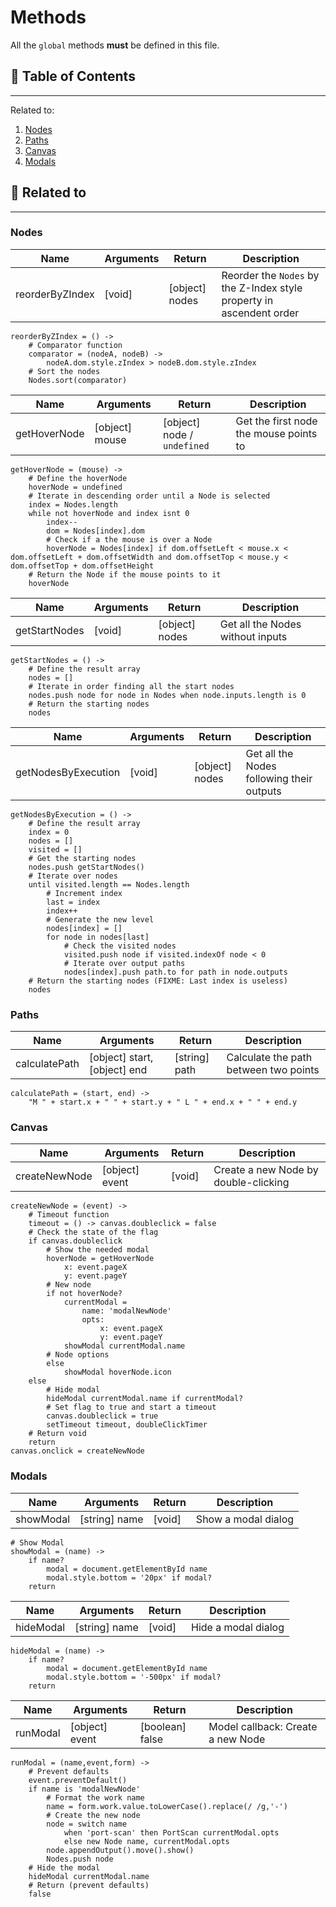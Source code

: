 # Methods

All the `global` methods **must** be defined in this file.

## 📜 Table of Contents
---
Related to:
1. [Nodes](#Nodes)
2. [Paths](#Paths)
3. [Canvas](#Canvas)
4. [Modals](#Modals)

## 🧵 Related to
---

### Nodes

| Name | Arguments | Return | Description |
| --- | --- | --- | --- |
| reorderByZIndex | [void] | [object] nodes | Reorder the `Nodes` by the Z-Index style property in ascendent order |

    reorderByZIndex = () ->
        # Comparator function
        comparator = (nodeA, nodeB) ->
            nodeA.dom.style.zIndex > nodeB.dom.style.zIndex
        # Sort the nodes
        Nodes.sort(comparator)

| Name | Arguments | Return | Description |
| --- | --- | --- | --- |
| getHoverNode | [object] mouse | [object] node / `undefined` | Get the first node the mouse points to |

    getHoverNode = (mouse) ->
        # Define the hoverNode
        hoverNode = undefined
        # Iterate in descending order until a Node is selected
        index = Nodes.length
        while not hoverNode and index isnt 0
            index--
            dom = Nodes[index].dom
            # Check if a the mouse is over a Node
            hoverNode = Nodes[index] if dom.offsetLeft < mouse.x < dom.offsetLeft + dom.offsetWidth and dom.offsetTop < mouse.y < dom.offsetTop + dom.offsetHeight
        # Return the Node if the mouse points to it
        hoverNode

| Name | Arguments | Return | Description |
| --- | --- | --- | --- |
| getStartNodes | [void] | [object] nodes | Get all the Nodes without inputs |

    getStartNodes = () ->
        # Define the result array
        nodes = []
        # Iterate in order finding all the start nodes
        nodes.push node for node in Nodes when node.inputs.length is 0
        # Return the starting nodes
        nodes

| Name | Arguments | Return | Description |
| --- | --- | --- | --- |
| getNodesByExecution | [void] | [object] nodes | Get all the Nodes following their outputs |

    getNodesByExecution = () ->
        # Define the result array
        index = 0
        nodes = []
        visited = []
        # Get the starting nodes
        nodes.push getStartNodes()
        # Iterate over nodes
        until visited.length == Nodes.length
            # Increment index
            last = index
            index++
            # Generate the new level
            nodes[index] = []
            for node in nodes[last]
                # Check the visited nodes
                visited.push node if visited.indexOf node < 0
                # Iterate over output paths
                nodes[index].push path.to for path in node.outputs
        # Return the starting nodes (FIXME: Last index is useless)
        nodes

### Paths

| Name | Arguments | Return | Description |
| --- | --- | --- | --- |
| calculatePath | [object] start, [object] end | [string] path | Calculate the path between two points |

    calculatePath = (start, end) ->
        "M " + start.x + " " + start.y + " L " + end.x + " " + end.y

### Canvas

| Name | Arguments | Return | Description |
| --- | --- | --- | --- |
| createNewNode | [object] event | [void] | Create a new Node by double-clicking |

    createNewNode = (event) ->
        # Timeout function
        timeout = () -> canvas.doubleclick = false
        # Check the state of the flag
        if canvas.doubleclick
            # Show the needed modal
            hoverNode = getHoverNode
                x: event.pageX
                y: event.pageY
            # New node
            if not hoverNode?
                currentModal =
                    name: 'modalNewNode'
                    opts:
                        x: event.pageX
                        y: event.pageY
                showModal currentModal.name
            # Node options
            else
                showModal hoverNode.icon
        else
            # Hide modal
            hideModal currentModal.name if currentModal?
            # Set flag to true and start a timeout
            canvas.doubleclick = true
            setTimeout timeout, doubleClickTimer
        # Return void
        return
    canvas.onclick = createNewNode

### Modals

| Name | Arguments | Return | Description |
| --- | --- | --- | --- |
| showModal | [string] name | [void] | Show a modal dialog |

    # Show Modal
    showModal = (name) ->
        if name?
            modal = document.getElementById name
            modal.style.bottom = '20px' if modal?
        return

| Name | Arguments | Return | Description |
| --- | --- | --- | --- |
| hideModal | [string] name | [void] | Hide a modal dialog |

    hideModal = (name) ->
        if name?
            modal = document.getElementById name
            modal.style.bottom = '-500px' if modal?
        return

| Name | Arguments | Return | Description |
| --- | --- | --- | --- |
| runModal | [object] event | [boolean] false | Model callback: Create a new Node |

    runModal = (name,event,form) ->
        # Prevent defaults
        event.preventDefault()
        if name is 'modalNewNode'
            # Format the work name
            name = form.work.value.toLowerCase().replace(/ /g,'-')
            # Create the new node
            node = switch name
                when 'port-scan' then PortScan currentModal.opts
                else new Node name, currentModal.opts
            node.appendOutput().move().show()
            Nodes.push node
        # Hide the modal
        hideModal currentModal.name
        # Return (prevent defaults)
        false